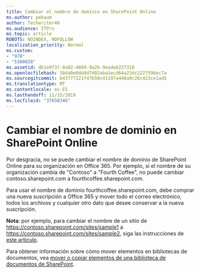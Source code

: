 ```yaml
---
title: Cambiar el nombre de dominio en SharePoint Online
ms.author: pebaum
author: Techwriter40
ms.audience: ITPro
ms.topic: article
ROBOTS: NOINDEX, NOFOLLOW
localization_priority: Normal
ms.custom:
- "978"
- "5300028"
ms.assetid: db1e9f37-0a02-4869-9a2b-9eadeb22f318
ms.openlocfilehash: 58da0e0dd4d7d02aba1ecd64a23dc2227596ec7a
ms.sourcegitcommit: b43f77221f47b50c41197a448a9c26c423ce1ad5
ms.translationtype: MT
ms.contentlocale: es-ES
ms.lasthandoff: 11/15/2019
ms.locfileid: "37658346"
---
```

# <a name="change-domain-name-in-sharepoint-online"></a>Cambiar el nombre de dominio en SharePoint Online

Por desgracia, no se puede cambiar el nombre de dominio de SharePoint Online para su organización en Office 365. Por ejemplo, si el nombre de su organización cambia de "Contoso" a "Fourth Coffee", no puede cambiar contoso.sharepoint.com a fourthcoffee.sharepoint.com.
  
Para usar el nombre de dominio fourthcoffee.sharepoint.com, debe comprar una nueva suscripción a Office 365 y mover todo el correo electrónico, todos los archivos y cualquier otro dato que desee conservar a la nueva suscripción.
  
 **Nota**: por ejemplo, para cambiar el nombre de un sitio de https://contoso.sharepoint.com/sites/sample1 a https://contoso.sharepoint.com/sites/sample2, siga las instrucciones de [este artículo](https://docs.microsoft.com/sharepoint/change-site-address). 
  
Para obtener información sobre cómo mover elementos en bibliotecas de documentos, vea [mover o copiar elementos de una biblioteca de documentos de SharePoint](https://go.microsoft.com/fwlink/?linkid=2025831).
  